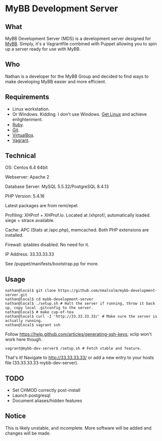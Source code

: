 MyBB Development Server
=======================

What
------------

MyBB Development Server (MDS) is a development server designed for [MyBB](https://www.mybb.com/). Simply, it's a Vagrantfile combined with Puppet allowing you to spin up a server ready for use with MyBB.

Who
------------

Nathan is a developer for the MyBB Group and decided to find ways to make developing MyBB easier and more efficient.

Requirements
------------

 * Linux workstation.
 * Or Windows. Kidding. I don't use Windows. [Get Linux](http://lifehacker.com/5778882/getting-started-with-linux-the-complete-guide) and achieve enlightenment.
 * [Ruby](http://www.ruby-lang.org/).
 * [Git](http://git-scm.com/).
 * [VirtualBox](https://www.virtualbox.org/).
 * [Vagrant](http://vagrantup.com/).

Technical
------------

OS: Centos 6.4 64bit

Webserver: Apache 2

Database Server: MySQL 5.5.32/PostgreSQL 8.4.13

PHP Version: 5.4.16

Latest packages are from remi/epel.

Profiling: XHProf + XHProf.io. Located at /xhprof/, automatically loaded. siege + strace available.

Cache: APC (Stats at /apc.php), memcached. Both PHP extensions are installed.

Firewall: iptables disabled. No need for it.

IP Address: 33.33.33.33

See /puppet/manifests/bootstrap.pp for more.


Usage
------------

    nathan@local$ git clone https://github.com/nmalcolm/mybb-development-server.git
    nathan@local$ cd mybb-development-server
    nathan@local$ ./setup.sh # Halt the server if running, throw it back up, copy local .gitconfig to the server. 
    nathan@local$ # make cup-of-tea
    nathan@local$ curl -I 'http://33.33.33.33/' # Make sure the server is actually running.
    nathan@local$ vagrant ssh

Follow https://help.github.com/articles/generating-ssh-keys; xclip won't work here though.

    vagrant@mybb-dev-server$ /setup.sh # Fetch stable and feature.
    
That's it! Navigate to http://33.33.33.33/ or add a new entry to your hosts file (33.33.33.33   mybb-dev-server).

TODO
------------

- Set CHMOD correctly post-install
- Launch postgresql
- Document aliases/hidden features

Notice
------------

This is likely unstable, and incomplete. More software will be added and changes will be made.
